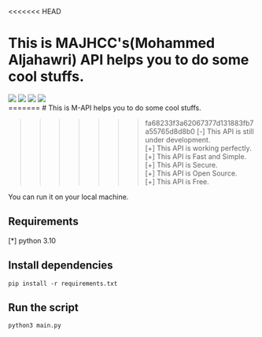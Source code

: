 <<<<<<< HEAD
# This is MAJHCC's(Mohammed Aljahawri) API helps you to do some cool stuffs.
<img src="https://github.com/majhcc/M-API/workflows/Testing/badge.svg">
<img src="https://img.shields.io/github/issues/majhcc/m-api">
<img src="https://img.shields.io/github/last-commit/majhcc/m-api">
<img src="https://tokei.rs/b1/github/majhcc/m-api">
<br>
=======
# This is M-API helps you to do some cool stuffs.

>>>>>>> fa68233f3a62067377d131883fb7a55765d8d8b0
[-] This API is still under development.<br>
[+] This API is working perfectly.<br>
[+] This API is Fast and Simple.<br>
[+] This API is Secure.<br>
[+] This API is Open Source.<br>
[+] This API is Free.<br>

You can run it on your local machine.

## Requirements

[*] python 3.10

## Install dependencies

```pip install -r requirements.txt```
## Run the script
```python3 main.py```







